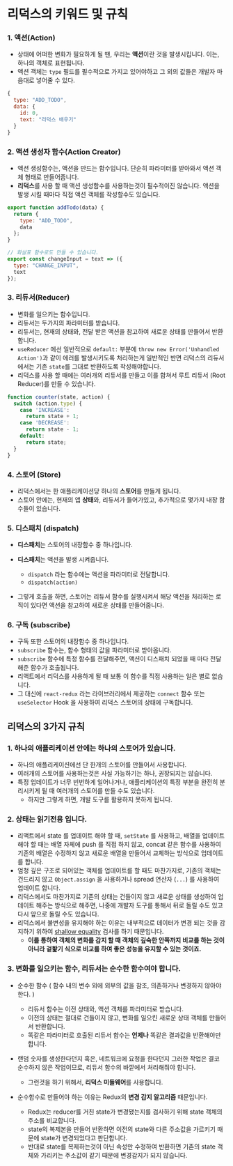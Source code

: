 # 리덕스의 키워드 및 규칙



### 1. 액션(Action)

- 상태에 어떠한 변화가 필요하게 될 땐, 우리는 **액션**이란 것을 발생시킵니다. 이는, 하나의 객체로 표현됩니다.
- 액션 객체는 `type` 필드를 필수적으로 가지고 있어야하고 그 외의 값들은 개발자 마음대로 넣어줄 수 있다.

```js
{
  type: "ADD_TODO",
  data: {
    id: 0,
    text: "리덕스 배우기"
  }
}
```



### 2. 액션 생성자 함수(Action Creator)

- 액션 생성함수는, 액션을 만드는 함수입니다. 단순히 파라미터를 받아와서 액션 객체 형태로 만들어줍니다.
- **리덕스**를 사용 할 때 액션 생성함수를 사용하는것이 필수적이진 않습니다. 액션을 발생 시킬 때마다 직접 액션 객체를 작성할수도 있습니다.

```js
export function addTodo(data) {
  return {
    type: "ADD_TODO",
    data
  };
}

// 화살표 함수로도 만들 수 있습니다.
export const changeInput = text => ({ 
  type: "CHANGE_INPUT",
  text
});
```



### 3. 리듀서(Reducer)

- 변화를 일으키는 함수입니다. 
- 리듀서는 두가지의 파라미터를 받습니다.
- 리듀서는, 현재의 상태와, 전달 받은 액션을 참고하여 새로운 상태를 만들어서 반환합니다.
- `useReducer` 에선 일반적으로 `default:` 부분에 `throw new Error('Unhandled Action')`과 같이 에러를 발생시키도록 처리하는게 일반적인 반면 리덕스의 리듀서에서는 기존 `state`를 그대로 반환하도록 작성해야합니다.
- 리덕스를 사용 할 때에는 여러개의 리듀서를 만들고 이를 합쳐서 루트 리듀서 (Root Reducer)를 만들 수 있습니다.

```js
function counter(state, action) {
  switch (action.type) {
    case 'INCREASE':
      return state + 1;
    case 'DECREASE':
      return state - 1;
    default:
      return state;
  }
}
```



### 4. 스토어 (Store)

- 리덕스에서는 한 애플리케이션당 하나의 **스토어**를 만들게 됩니다. 
- 스토어 안에는, 현재의 앱 **상태**와, 리듀서가 들어가있고, 추가적으로 몇가지 내장 함수들이 있습니다.



### 5. 디스패치 (dispatch)

- **디스패치**는 스토어의 내장함수 중 하나입니다.
- **디스패치**는 액션을 발생 시켜줍니다.
  - `dispatch` 라는 함수에는 액션을 파라미터로 전달합니다.
  - `dispatch(action)` 

- 그렇게 호출을 하면, 스토어는 리듀서 함수를 실행시켜서 해당 액션을 처리하는 로직이 있다면 액션을 참고하여 새로운 상태를 만들어줍니다.



### 6. 구독 (subscribe)

- 구독 또한 스토어의 내장함수 중 하나입니다. 
- `subscribe` 함수는, 함수 형태의 값을 파라미터로 받아옵니다. 
- `subscribe` 함수에 특정 함수를 전달해주면, 액션이 디스패치 되었을 때 마다 전달해준 함수가 호출됩니다.
- 리액트에서 리덕스를 사용하게 될 때 보통 이 함수를 직접 사용하는 일은 별로 없습니다. 
- 그 대신에 `react-redux` 라는 라이브러리에서 제공하는 `connect` 함수 또는 `useSelector` Hook 을 사용하여 리덕스 스토어의 상태에 구독합니다.





## 리덕스의 3가지 규칙



### 1. 하나의 애플리케이션 안에는 하나의 스토어가 있습니다.

- 하나의 애플리케이션에선 단 한개의 스토어를 만들어서 사용합니다. 
- 여러개의 스토어를 사용하는것은 사실 가능하기는 하나, 권장되지는 않습니다. 
- 특정 업데이트가 너무 빈번하게 일어나거나, 애플리케이션의 특정 부분을 완전히 분리시키게 될 때 여러개의 스토어를 만들 수도 있습니다. 
  - 하지만 그렇게 하면, 개발 도구를 활용하지 못하게 됩니다.



### 2. 상태는 읽기전용 입니다.

- 리액트에서 state 를 업데이트 해야 할 때, `setState` 를 사용하고, 배열을 업데이트 해야 할 때는 배열 자체에 push 를 직접 하지 않고, concat 같은 함수를 사용하여 기존의 배열은 수정하지 않고 새로운 배열을 만들어서 교체하는 방식으로 업데이트를 합니다. 
- 엄청 깊은 구조로 되어있는 객체를 업데이트를 할 때도 마찬가지로, 기존의 객체는 건드리지 않고 `Object.assign` 을 사용하거나 spread 연산자 (`...`) 를 사용하여 업데이트 합니다.
- 리덕스에서도 마찬가지로 기존의 상태는 건들이지 않고 새로운 상태를 생성하여 업데이트 해주는 방식으로 해주면, 나중에 개발자 도구를 통해서 뒤로 돌릴 수도 있고 다시 앞으로 돌릴 수도 있습니다.
- 리덕스에서 불변성을 유지해야 하는 이유는 내부적으로 데이터가 변경 되는 것을 감지하기 위하여 [shallow equality](https://redux.js.org/docs/faq/ImmutableData.html#how-redux-uses-shallow-checking) 검사를 하기 때문입니다. 
  - **이를 통하여 객체의 변화를 감지 할 때 객체의 깊숙한 안쪽까지 비교를 하는 것이 아니라 겉핥기 식으로 비교를 하여 좋은 성능을 유지할 수 있는 것이죠.**



### 3. 변화를 일으키는 함수, 리듀서는 순수한 함수여야 합니다.

- 순수한 함수 ( 함수 내의 변수 외에 외부의 값을 참조, 의존하거나 변경하지 않아야 한다. )
  - 리듀서 함수는 이전 상태와, 액션 객체를 파라미터로 받습니다.
  - 이전의 상태는 절대로 건들이지 않고, 변화를 일으킨 새로운 상태 객체를 만들어서 반환합니다.
  - 똑같은 파라미터로 호출된 리듀서 함수는 **언제나** 똑같은 결과값을 반환해야만 합니다.
- 랜덤 숫자를 생성한다던지 혹은, 네트워크에 요청을 한다던지 그러한 작업은 결코 순수하지 않은 작업이므로, 리듀서 함수의 바깥에서 처리해줘야 합니다.
  - 그런것을 하기 위해서, **리덕스 미들웨어**를 사용합니다.

- 순수함수로 만들어야 하는 이유는 Redux의 **변경 감지 알고리즘** 때문입니다.
  - Redux는 reducer를 거친 state가 변경됐는지를 검사하기 위해 state 객체의 주소를 비교합니다.
  - state의 복제본을 만들어 반환하면 이전의 state와 다른 주소값을 가르키기 때문에 state가 변경되었다고 판단합니다.
  - 반대로 state를 복제하는것이 아닌 속성만 수정하여 반환하면 기존의 state 객체와 가리키는 주소값이 같기 때문에 변경감지가 되지 않습니다.